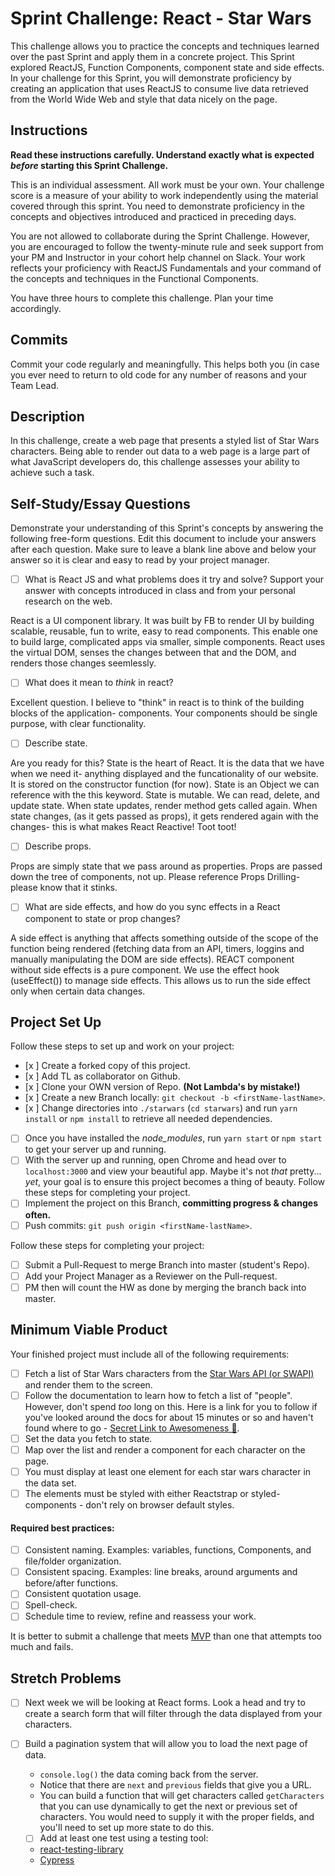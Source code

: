 # Sprint Challenge: React - Star Wars

This challenge allows you to practice the concepts and techniques learned over the past Sprint and apply them in a concrete project. This Sprint explored ReactJS, Function Components, component state and side effects. In your challenge for this Sprint, you will demonstrate proficiency by creating an application that uses ReactJS to consume live data retrieved from the World Wide Web and style that data nicely on the page.

## Instructions

**Read these instructions carefully. Understand exactly what is expected _before_ starting this Sprint Challenge.**

This is an individual assessment. All work must be your own. Your challenge score is a measure of your ability to work independently using the material covered through this sprint. You need to demonstrate proficiency in the concepts and objectives introduced and practiced in preceding days.

You are not allowed to collaborate during the Sprint Challenge. However, you are encouraged to follow the twenty-minute rule and seek support from your PM and Instructor in your cohort help channel on Slack. Your work reflects your proficiency with ReactJS Fundamentals and your command of the concepts and techniques in the Functional Components.

You have three hours to complete this challenge. Plan your time accordingly.

## Commits

Commit your code regularly and meaningfully. This helps both you (in case you ever need to return to old code for any number of reasons and your Team Lead.

## Description

In this challenge, create a web page that presents a styled list of Star Wars characters. Being able to render out data to a web page is a large part of what JavaScript developers do, this challenge assesses your ability to achieve such a task.

## Self-Study/Essay Questions

Demonstrate your understanding of this Sprint's concepts by answering the following free-form questions. Edit this document to include your answers after each question. Make sure to leave a blank line above and below your answer so it is clear and easy to read by your project manager.

-   [ ] What is React JS and what problems does it try and solve? Support your answer with concepts introduced in class and from your personal research on the web.

React is a UI component library. It was built by FB to render UI by building scalable, reusable, fun to write, easy to read components. This enable one to build large, complicated apps via smaller, simple components. React uses the virtual DOM, senses the changes between that and the DOM, and renders those changes seemlessly.

-   [ ] What does it mean to _think_ in react?

Excellent question. I believe to "think" in react is to think of the building blocks of the application- components. Your components should be single purpose, with clear functionality.

-   [ ] Describe state.

Are you ready for this? State is the heart of React. It is the data that we have when we need it- anything displayed and the funcationality of our website. It is stored on the constructor function (for now). State is an Object we can reference with the this keyword. State is mutable. We can read, delete, and update state. When state updates, render method gets called again. When state changes, (as it gets passed as props), it gets rendered again with the changes- this is what makes React Reactive! Toot toot!

-   [ ] Describe props.

Props are simply state that we pass around as properties. Props are passed down the tree of components, not up. Please reference Props Drilling- please know that it stinks.

-   [ ] What are side effects, and how do you sync effects in a React component to state or prop changes?

A side effect is anything that affects something outside of the scope of the function being rendered (fetching data from an API, timers, loggins and manually manipulating the DOM are side effects). REACT component without side effects is a pure component. We use the effect hook (useEffect()) to manage side effects. This allows us to run the side effect only when certain data changes.

## Project Set Up

Follow these steps to set up and work on your project:

-   [x ] Create a forked copy of this project.
-   [x ] Add TL as collaborator on Github.
-   [x ] Clone your OWN version of Repo. **(Not Lambda's by mistake!)**
-   [x ] Create a new Branch locally: `git checkout -b <firstName-lastName>`.
-   [x ] Change directories into `./starwars` (`cd starwars`) and run `yarn install` or `npm install` to retrieve all needed dependencies.
-   [ ] Once you have installed the _node_modules_, run `yarn start` or `npm start` to get your server up and running.
-   [ ] With the server up and running, open Chrome and head over to `localhost:3000` and view your beautiful app. Maybe it's not _that_ pretty... _yet_, your goal is to ensure this project becomes a thing of beauty.
        Follow these steps for completing your project.
-   [ ] Implement the project on this Branch, **committing progress & changes often.**
-   [ ] Push commits: `git push origin <firstName-lastName>`.

Follow these steps for completing your project:

-   [ ] Submit a Pull-Request to merge <firstName-lastName> Branch into master (student's Repo).
-   [ ] Add your Project Manager as a Reviewer on the Pull-request.
-   [ ] PM then will count the HW as done by merging the branch back into master.

## Minimum Viable Product

Your finished project must include all of the following requirements:

-   [ ] Fetch a list of Star Wars characters from the [Star Wars API (or SWAPI)](https://swapi.co/) and render them to the screen.
-   [ ] Follow the documentation to learn how to fetch a list of "people". However, don't spend _too_ long on this. Here is a link for you to follow if you've looked around the docs for about 15 minutes or so and haven't found where to go - [Secret Link to Awesomeness 🤫](https://swapi.co/documentation#people).
-   [ ] Set the data you fetch to state.
-   [ ] Map over the list and render a component for each character on the page.
-   [ ] You must display at least one element for each star wars character in the data set.
-   [ ] The elements must be styled with either Reactstrap or styled-components - don't rely on browser default styles.

#### Required best practices:

-   [ ] Consistent naming. Examples: variables, functions, Components, and file/folder organization.
-   [ ] Consistent spacing. Examples: line breaks, around arguments and before/after functions.
-   [ ] Consistent quotation usage.
-   [ ] Spell-check.
-   [ ] Schedule time to review, refine and reassess your work.

It is better to submit a challenge that meets [MVP](https://en.wikipedia.org/wiki/Minimum_viable_product) than one that attempts too much and fails.

## Stretch Problems

-   [ ] Next week we will be looking at React forms. Look a head and try to create a search form that will filter through the data displayed from your characters.

-   [ ] Build a pagination system that will allow you to load the next page of data.
    -   `console.log()` the data coming back from the server.
    -   Notice that there are `next` and `previous` fields that give you a URL.
    -   You can build a function that will get characters called `getCharacters` that you can use dynamically to get the next or previous set of characters. You would need to supply it with the proper fields, and you'll need to set up more state to do this.
    -   [ ] Add at least one test using a testing tool:
    -   [react-testing-library](https://github.com/testing-library/react-testing-library#basic-example)
    -   [Cypress](https://docs.cypress.io/guides/overview/why-cypress.html)

<!--
- [ ] Build another app from scratch that looks very similar to this one. Inside of your main `App` component fetch some data in this same fashion from this url `https://dog.ceo/dog-api/#all` you'll have to follow the documentation at that website and figure out how to change up the code you've seen here in this Star Wars app in order to properly fetch the data and store it on Component State.
-->
